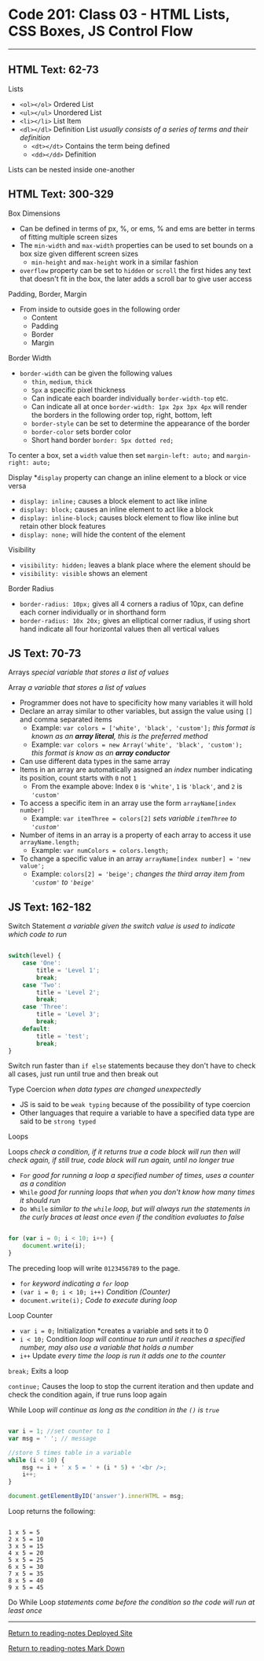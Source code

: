 # Code 201: Class 03 - HTML Lists, CSS Boxes, JS Control Flow

***

## HTML Text: 62-73

Lists

- `<ol></ol>` Ordered List
- `<ul></ul>` Unordered List
- `<li></li>` List Item
- `<dl></dl>` Definition List *usually consists of a series of terms and their definition*
  - `<dt></dt>` Contains the term being defined
  - `<dd></dd>` Definition

Lists can be nested inside one-another

## HTML Text: 300-329

Box Dimensions

- Can be defined in terms of px, %, or ems, % and ems are better in terms of fitting multiple screen sizes
- The `min-width` and `max-width` properties can be used to set bounds on a box size given different screen sizes
  - `min-height` and `max-height` work in a similar fashion
- `overflow` property can be set to `hidden` or `scroll` the first hides any text that doesn't fit in the box, the later adds a scroll bar to give user access

Padding, Border, Margin

- From inside to outside goes in the following order
  - Content
  - Padding
  - Border
  - Margin

Border Width

- `border-width` can be given the following values
  - `thin`, `medium`, `thick`
  - `5px` a specific pixel thickness
  - Can indicate each boarder individually `border-width-top` etc.
  - Can indicate all at once `border-width: 1px 2px 3px 4px` will render the borders in the following order top, right, bottom, left
  - `border-style` can be set to determine the appearance of the border
  - `border-color` sets border color
  - Short hand border `border: 5px dotted red;`

To center a box, set a `width` value then set `margin-left: auto;` and `margin-right: auto;`

Display *`display` property can change an inline element to a block or vice versa

- `display: inline;` causes a block element to act like inline
- `display: block;` causes an inline element to act like a block
- `display: inline-block;` causes block element to flow like inline but retain other block features
- `display: none;` will hide the content of the element 

Visibility

- `visibility: hidden;` leaves a blank place where the element should be
- `visibility: visible` shows an element

Border Radius

- `border-radius: 10px;` gives all 4 corners a radius of 10px, can define each corner individually or in shorthand form
- `border-radius: 10x 20x;` gives an elliptical corner radius, if using short hand indicate all four horizontal values then all vertical values

## JS Text: 70-73

Arrays *special variable that stores a list of values*

Array *a variable that stores a list of values*

- Programmer does not have to specificity how many variables it will hold
- Declare an array similar to other variables, but assign the value using `[]` and comma separated items
  - Example: `var colors = ['white', 'black', 'custom'];` *this format is known as an **array literal**, this is the preferred method*
  - Example: `var colors = new Array('white', 'black', 'custom');` *this format is know as an **array conductor***
- Can use different data types in the same array
- Items in an array are automatically assigned an *index* number indicating its position, count starts with `0` not `1`
  - From the example above: Index `0` is `'white'`, `1` is `'black'`, and `2` is `'custom'`
- To access a specific item in an array use the form `arrayName[index number]`
  - Example: `var itemThree = colors[2]` *sets variable `itemThree` to `'custom'`*
- Number of items in an array is a property of each array to access it use `arrayName.length;`
  - Example: `var numColors = colors.length;`
- To change a specific value in an array `arrayName[index number] = 'new value';`
  - Example: `colors[2] = 'beige';` *changes the third array item from `'custom'` to `'beige'`*

## JS Text: 162-182

Switch Statement *a variable given the switch value is used to indicate which code to run*

```js

switch(level) {
    case 'One':
        title = 'Level 1';
        break;
    case 'Two':
        title = 'Level 2';
        break;
    case 'Three':
        title = 'Level 3';
        break;
    default:
        title = 'test';
        break;
}

```

Switch run faster than `if else` statements because they don't have to check all cases, just run until true and then break out

Type Coercion *when data types are changed unexpectedly*

- JS is said to be `weak typing` because of the possibility of type coercion
- Other languages that require a variable to have a specified data type are said to be `strong typed`

Loops

Loops *check a condition, if it returns true a code block will run then will check again, if still true, code block will run again, until no longer true*

- `For` *good for running a loop a specified number of times, uses a counter as a condition*
- `While` *good for running loops that when you don\'t know how many times it should run*
- `Do While` *similar to the `while` loop, but will always run the statements in the curly braces at least once even if the condition evaluates to false*

```javascript

for (var i = 0; i < 10; i++) {
    document.write(i);
}

```

The preceding loop will write `0123456789` to the page.

- `for` *keyword indicating a `for` loop*
- `(var i = 0; i < 10; i++)` *Condition (Counter)*
- `document.write(i);` *Code to execute during loop*

Loop Counter

- `var i = 0;` Initialization *creates a variable and sets it to 0
- `i < 10;` Condition *loop will continue to run until it reaches a specified number, may also use a variable that holds a number*
- `i++` Update *every time the loop is run it adds one to the counter*

`break;` Exits a loop

`continue;` Causes the loop to stop the current iteration and then update and check the condition again, if true runs loop again

While Loop *will continue as long as the condition in the `()` is `true`*

```js

var i = 1; //set counter to 1
var msg = ' '; // message

//store 5 times table in a variable
while (i < 10) {
    msg += i + ' x 5 = ' + (i * 5) + '<br />;
    i++;
}

document.getElementByID('answer').innerHTML = msg;

```

Loop returns the following:

``` 

1 x 5 = 5
2 x 5 = 10
3 x 5 = 15
4 x 5 = 20
5 x 5 = 25
6 x 5 = 30
7 x 5 = 35
8 x 5 = 40
9 x 5 = 45

```

Do While Loop *statements come before the condition so the code will run at least once*

***

[Return to reading-notes Deployed Site](https://simon-panek.github.io/reading-notes/)

[Return to reading-notes Mark Down](https://github.com/simon-panek/reading-notes)